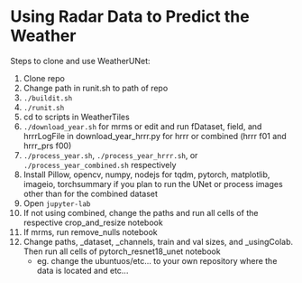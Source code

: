 # Using Radar Data to Predict the Weather


Steps to clone and use WeatherUNet:

1. Clone repo
2. Change path in runit.sh to path of repo
3. `./buildit.sh`
4. `./runit.sh`
5. cd to scripts in WeatherTiles
6. `./download_year.sh` for mrms or edit and run fDataset, field, and hrrrLogFile in download_year_hrrr.py for hrrr or combined (hrrr f01 and hrrr_prs f00)
7. `./process_year.sh`, `./process_year_hrrr.sh`, or `./process_year_combined.sh` respectively
8. Install Pillow, opencv, numpy, nodejs for tqdm, pytorch, matplotlib, imageio, torchsummary if you plan to run the UNet or process images other than for the combined dataset
9. Open `jupyter-lab`
10. If not using combined, change the paths and run all cells of the respective crop_and_resize notebook
11. If mrms, run remove_nulls notebook
12. Change paths, _dataset, _channels, train and val sizes, and _usingColab. Then run all cells of pytorch_resnet18_unet notebook
    - eg. change the ubuntuos/etc... to your own repository where the data is located and etc...


